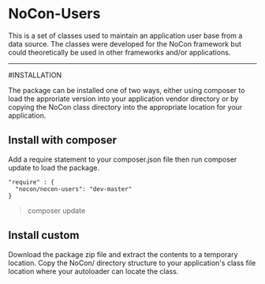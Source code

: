 # NoCon-Users

This is a set of classes used to maintain an application user
base from a data source. The classes were developed for the 
NoCon framework but could theoretically be used in other 
frameworks and/or applications.


---------------------------------


#INSTALLATION

The package can be installed one of two ways, either using 
composer to load the approriate version into your application
vendor directory or by copying the NoCon class directory
into the appropriate location for your application.

## Install with composer

Add a require statement to your composer.json file then run
composer update to load the package.

    "require" : {
      "nocon/nocon-users": "dev-master"
    }

> composer update


## Install custom

Download the package zip file and extract the contents to
a temporary location. Copy the NoCon/ directory structure
to your application's class file location where your
autoloader can locate the class.

